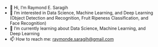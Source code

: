- 👋 Hi, I’m Raymond E. Saragih
- 👀 I’m interested in Data Science, Machine Learning, and Deep Learning (Object Detection and Recognition, Fruit Ripeness Classification, and Face Recognition)
- 🌱 I’m currently learning about Data Science, Machine Learning, and Deep Learning
- 📫 How to reach me: raymonde.saragih@gmail.com

<!---
rhog23/rhog23 is a ✨ special ✨ repository because its `README.md` (this file) appears on your GitHub profile.
You can click the Preview link to take a look at your changes.
--->
